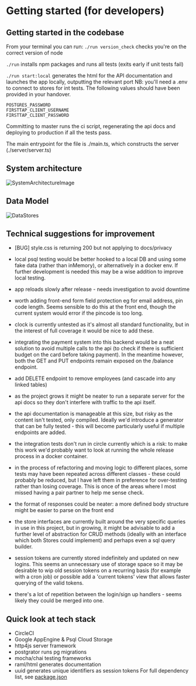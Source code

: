 # Getting started (for developers)

## Getting started in the codebase
From your terminal you can run: 
`./run version_check` checks you're on the correct version of node

`./run` installs npm packages and runs all tests (exits early if unit tests fail) 

`./run start:local` generates the html for the API documentation and launches the app locally, outputting the relevant port
NB: you'll need a .env to connect to stores for int tests. The following values should have been provided in your handover.
```
POSTGRES_PASSWORD
FIRSTTAP_CLIENT_USERNAME
FIRSTTAP_CLIENT_PASSWORD
```

Committing to master runs the ci script, regenerating the api docs and deploying to production if all the tests pass. 

The main entrypoint for the file is ./main.ts, which constructs the server (./server/server.ts)


## System architecture

![SystemArchitectureImage](https://github.com/makersacademy/isabel-cooper-sp/blob/master/projectDocumentation/images/systemArchitecture.JPG)

## Data Model

![DataStores](https://github.com/makersacademy/isabel-cooper-sp/blob/master/projectDocumentation/images/dataStores.png)

## Technical suggestions for improvement
- [BUG] style.css is returning 200 but not applying to docs/privacy

- local psql testing would be better hooked to a local DB and using some fake data (rather than inMemory), or alternatively in a docker env. If further development is needed this may be a wise addition to improve local testing. 

- app reloads slowly after release - needs investigation to avoid downtime

- worth adding front-end form field protection eg for email address, pin code length. Seems sensible to do this at the front end, though the current system would error if the pincode is too long. 

- clock is currently untested as it's almost all standard functionality, but in the interest of full coverage it would be nice to add these. 

- integrating the payment system into this backend would be a neat solution to avoid multiple calls to the api (to check if there is sufficient budget on the card before taking payment). In the meantime however, both the GET and PUT endpoints remain exposed on the /balance endpoint. 

- add DELETE endpoint to remove employees (and cascade into any linked tables)

- as the project grows it might be neater to run a separate server for the api docs so they don't interfere with traffic to the api itself.

- the api documentation is manageable at this size, but risky as the content isn't tested, only compiled. Ideally we'd introduce a generator that can be fully tested - this will become particularly useful if multiple endpoints are added. 

- the integration tests don't run in circle currently which is a risk: to make this work we'd probably want to look at running the whole release process in a docker container.

- in the process of refactoring and moving logic to different places, some tests may have been repeated across different classes - these could probably be reduced, but I have left them in preference for over-testing rather than losing coverage. This is once of the areas where I most missed having a pair partner to help me sense check. 
 
- the format of responses could be neater: a more defined body structure might be easier to parse on the front end

- the store interfaces are currently built around the very specific queries in use in this project, but in growing, it might be advisable to add a further level of abstraction for CRUD methods (ideally with an interface which both Stores could implement) and perhaps even a sql query builder. 

- session tokens are currently stored indefinitely and updated on new logins. This seems an unnecessary use of storage space so it may be desirable to wip old session tokens on a recurring basis (for example with a cron job) or possible add a 'current tokens' view that allows faster querying of the valid tokens.

- there's a lot of repetition between the login/sign up handlers - seems likely they could be merged into one.

## Quick look at tech stack 
- CircleCI 
- Google AppEngine & Psql Cloud Storage
- http4js server framework
- postgrator runs pg migrations
- mocha/chai testing frameworks
- raml/html generates documentation
- uuid generates unique identifiers as session tokens
For full dependency list, see [package.json](https://github.com/makersacademy/isabel-cooper-sp/blob/master/package.json)
